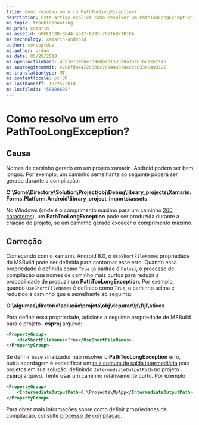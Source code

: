 ```yaml
---
title: Como resolvo um erro PathTooLongException?
description: Este artigo explica como resolver um PathTooLongException que pode ocorrer durante a criação de um aplicativo.
ms.topic: troubleshooting
ms.prod: xamarin
ms.assetid: 60EE1C8D-BE44-4612-B3B5-70316D71B1EA
ms.technology: xamarin-android
author: conceptdev
ms.author: crdun
ms.date: 05/29/2018
ms.openlocfilehash: 4cb3e13ebbe3d9e8aed153528a35ab16c92e2145
ms.sourcegitcommit: e268fd44422d0bbc7c944a678e2cc633a0493122
ms.translationtype: MT
ms.contentlocale: pt-BR
ms.lasthandoff: 10/25/2018
ms.locfileid: "50108698"
---
```

# <a name="how-do-i-resolve-a-pathtoolongexception-error"></a>Como resolvo um erro PathTooLongException?

## <a name="cause"></a>Causa

Nomes de caminho gerado em um projeto xamarin. Android podem ser bem longos.
Por exemplo, um caminho semelhante ao seguinte poderá ser gerado durante a compilação:

**C:\\Some\\Directory\\Solution\\Project\\obj\\Debug\\__library_projects__\\Xamarin.Forms.Platform.Android\\library_project_imports\\assets**

No Windows (onde é o comprimento máximo para um caminho [260 caracteres](https://msdn.microsoft.com/library/windows/desktop/aa365247.aspx)), um **PathTooLongException** pode ser produzida durante a criação do projeto, se um caminho gerado exceder o comprimento máximo. 

## <a name="fix"></a>Correção

Começando com o xamarin. Android 8.0, o `UseShortFileNames` propriedade do MSBuild pode ser definida para contornar esse erro. Quando essa propriedade é definida como `True` (o padrão é `False`), o processo de compilação usa nomes de caminho mais curtos para reduzir a probabilidade de produzir um **PathTooLongException**.
Por exemplo, quando `UseShortFileNames` é definido como `True`, o caminho acima é reduzido a caminho que é semelhante ao seguinte:

**C:\\algumas\\diretório\\solução\\projeto\\obj\\depurar\\lp\\1\\jl\\ativos**

Para definir essa propriedade, adicione a seguinte propriedade de MSBuild para o projeto **. csproj** arquivo:

```xml
<PropertyGroup>
    <UseShortFileNames>True</UseShortFileNames>
</PropertyGroup>
```

Se definir esse sinalizador não resolver o **PathTooLongException** erro, outra abordagem é especificar um [raiz comum de saída intermediária](https://blogs.msdn.microsoft.com/kirillosenkov/2015/04/04/using-a-common-intermediate-and-output-directory-for-your-solution/) para projetos em sua solução, definindo `IntermediateOutputPath` no projeto **. csproj** arquivo. Tente usar um caminho relativamente curto. Por exemplo:

```xml
<PropertyGroup>
    <IntermediateOutputPath>C:\Projects\MyApp</IntermediateOutputPath>
</PropertyGroup>
```

Para obter mais informações sobre como definir propriedades de compilação, consulte [processo de compilação](~/android/deploy-test/building-apps/build-process.md).
